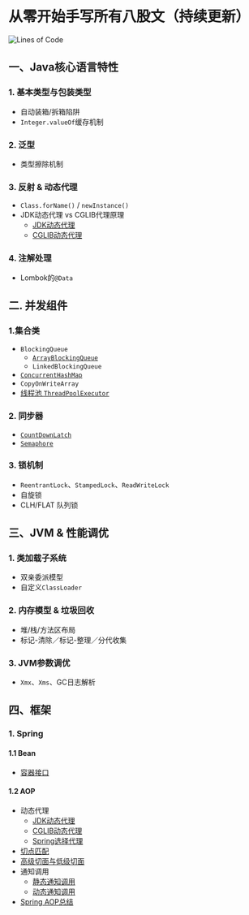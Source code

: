 # 从零开始手写所有八股文（持续更新）

![Lines of Code](https://img.shields.io/endpoint?url=https://Emil-Stampfly-He.github.io/basics/badge.json)

## 一、Java核心语言特性
### 1. 基本类型与包装类型
* 自动装箱/拆箱陷阱
* `Integer.valueOf`缓存机制
### 2. 泛型
* 类型擦除机制
### 3. 反射 & 动态代理
* `Class.forName()` / `newInstance()`
* JDK动态代理 vs CGLIB代理原理
  * [JDK动态代理](Core/src/main/java/proxy/jdk/JDKDynamicProxy.md)
  * [CGLIB动态代理](Core/src/main/java/proxy/cglib/CGLIBDynamicProxy.md)
### 4. 注解处理
* Lombok的`@Data`

## 二. 并发组件
### 1.集合类
* `BlockingQueue`
  * [`ArrayBlockingQueue`](Concurrent/src/main/java/sets/blocking_queue/ArrayBlockingQueue.md)
  * `LinkedBlockingQueue`
* [`ConcurrentHashMap`](Concurrent/src/main/java/sets/concurrent_hash_map/ConcurrentHashMap.md)
* `CopyOnWriteArray`
* [线程池 `ThreadPoolExecutor`](Concurrent/src/main/java/sets/thread_pool/ThreadPoolExecutor.md)
### 2. 同步器
* [`CountDownLatch`](Concurrent/src/main/java/synchronizer/count_down_latch/CountDownLatch.md)
* [`Semaphore`](Concurrent/src/main/java/synchronizer/semaphore/Semaphore.md)
### 3. 锁机制
* `ReentrantLock`、`StampedLock`、`ReadWriteLock`
* 自旋锁
* CLH/FLAT 队列锁

## 三、JVM & 性能调优
### 1. 类加载子系统
* 双亲委派模型
* 自定义`ClassLoader`
### 2. 内存模型 & 垃圾回收
* 堆/栈/方法区布局
* 标记-清除／标记-整理／分代收集
### 3. JVM参数调优
* `Xmx`、`Xms`、GC日志解析

## 四、框架
### 1. Spring
#### 1.1 Bean
* [容器接口](Frameworks/src/main/java/spring/bean/Context.md)
#### 1.2 AOP
* 动态代理
  * [JDK动态代理](Core/src/main/java/proxy/jdk/JDKDynamicProxy.md)
  * [CGLIB动态代理](Core/src/main/java/proxy/cglib/CGLIBDynamicProxy.md)
  * [Spring选择代理](Core/src/main/java/proxy/selective_proxy/SpringSelectiveProxy.md)
* [切点匹配](Frameworks/src/main/java/spring/aop/PointcutMatching.md)
* [高级切面与低级切面](Frameworks/src/main/java/spring/aop/AdvisorAndAspect.md)
* 通知调用
  * [静态通知调用](Frameworks/src/main/java/spring/aop/StaticInvocationOfAdvice.md)
  * [动态通知调用](Frameworks/src/main/java/spring/aop/DynamicInvocationOfAdvice.md)
* [Spring AOP总结](Frameworks/src/main/java/spring/aop/summarization/SpringAOPSummarization.md)